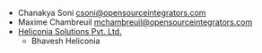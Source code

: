 - Chanakya Soni <csoni@opensourceintegrators.com>
- Maxime Chambreuil <mchambreuil@opensourceintegrators.com>
- [Heliconia Solutions Pvt. Ltd.](https://www.heliconia.io)
  - Bhavesh Heliconia
